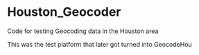 # Houston_Geocoder
Code for testing Geocoding data in the Houston area

This was the test platform that later got turned into GeocodeHou
